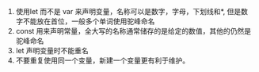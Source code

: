 
1. 使用let 而不是 var 来声明变量，名称可以是数字，字母，下划线和*, 但是数字不能放在首位，一般多个单词使用驼峰命名
2. const 用来声明常量，全大写的名称通常储存的是给定的数值，其他的仍然是驼峰命名
3. let 声明变量时不能重名
4. 不要重复使用同一个变量，新建一个变量更有利于维护。